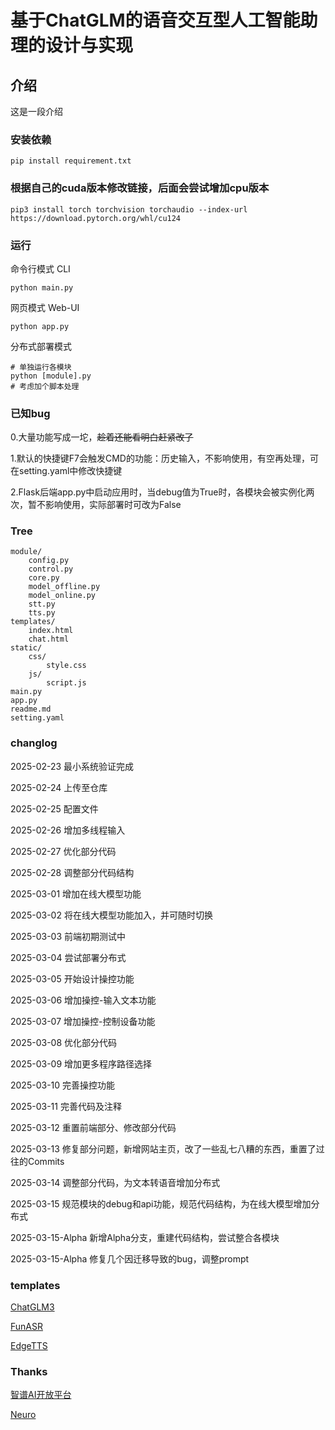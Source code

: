 # 基于ChatGLM的语音交互型人工智能助理的设计与实现

## 介绍

这是一段介绍

### 安装依赖

    pip install requirement.txt

### 根据自己的cuda版本修改链接，后面会尝试增加cpu版本

    pip3 install torch torchvision torchaudio --index-url https://download.pytorch.org/whl/cu124

### 运行

命令行模式 CLI

    python main.py

网页模式 Web-UI

    python app.py

分布式部署模式

    # 单独运行各模块
    python [module].py
    # 考虑加个脚本处理

### 已知bug

0.大量功能写成一坨，~~趁着还能看明白赶紧改了~~

1.默认的快捷键F7会触发CMD的功能：历史输入，不影响使用，有空再处理，可在setting.yaml中修改快捷键

2.Flask后端app.py中启动应用时，当debug值为True时，各模块会被实例化两次，暂不影响使用，实际部署时可改为False

### Tree
    module/
        config.py
        control.py
        core.py
        model_offline.py
        model_online.py
        stt.py
        tts.py
    templates/
        index.html
        chat.html
    static/
        css/
            style.css
        js/
            script.js
    main.py
    app.py
    readme.md
    setting.yaml

### changlog

2025-02-23 最小系统验证完成

2025-02-24 上传至仓库

2025-02-25 配置文件

2025-02-26 增加多线程输入

2025-02-27 优化部分代码

2025-02-28 调整部分代码结构

2025-03-01 增加在线大模型功能

2025-03-02 将在线大模型功能加入，并可随时切换

2025-03-03 前端初期测试中

2025-03-04 尝试部署分布式

2025-03-05 开始设计操控功能

2025-03-06 增加操控-输入文本功能

2025-03-07 增加操控-控制设备功能

2025-03-08 优化部分代码

2025-03-09 增加更多程序路径选择

2025-03-10 完善操控功能

2025-03-11 完善代码及注释

2025-03-12 重置前端部分、修改部分代码

2025-03-13 修复部分问题，新增网站主页，改了一些乱七八糟的东西，重置了过往的Commits

2025-03-14 调整部分代码，为文本转语音增加分布式

2025-03-15 规范模块的debug和api功能，规范代码结构，为在线大模型增加分布式

2025-03-15-Alpha 新增Alpha分支，重建代码结构，尝试整合各模块

2025-03-15-Alpha 修复几个因迁移导致的bug，调整prompt

### templates

[ChatGLM3](https://github.com/THUDM/ChatGLM3)

[FunASR](https://github.com/modelscope/FunASR)

[EdgeTTS](https://github.com/rany2/edge-tts)

### Thanks

[智谱AI开放平台](https://bigmodel.cn/)

[Neuro](https://github.com/kimjammer/Neuro)